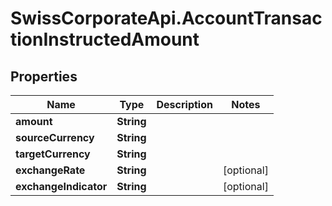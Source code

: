 # SwissCorporateApi.AccountTransactionInstructedAmount

## Properties
Name | Type | Description | Notes
------------ | ------------- | ------------- | -------------
**amount** | **String** |  | 
**sourceCurrency** | **String** |  | 
**targetCurrency** | **String** |  | 
**exchangeRate** | **String** |  | [optional] 
**exchangeIndicator** | **String** |  | [optional] 


